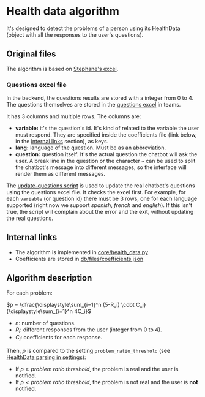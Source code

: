 # Health data algorithm

It's designed to detect the problems of a person using its HealthData (object with all the responses to the user's questions).

## Original files

The algorithm is based on <a href="https://teams.microsoft.com/l/file/E8823988-B6E2-49ED-B60C-5E1403D74485?tenantId=5aab2be8-8083-494d-b86b-11091ccb0289&fileType=xlsx&objectUrl=https%3A%2F%2Fingage437.sharepoint.com%2Fsites%2FExperimentations%2FShared%20Documents%2FAI%20and%20ML%2FChatbots%2FFull%20Power%20app%2FPleine%20puissance%20-%20Arbre%20de%20d%C3%A9cision.xlsx&baseUrl=https%3A%2F%2Fingage437.sharepoint.com%2Fsites%2FExperimentations&serviceName=teams&threadId=19:a615c16473a8459aad220d8ffc82e895@thread.tacv2&groupId=7d12e89d-2bb1-4bfe-ad0c-76e9eff55c94" class="external-link" target="_blank">Stephane's excel</a>.

### Questions excel file

In the backend, the questions results are stored with a integer from 0 to 4. The questions themselves are stored in the <a href="https://teams.microsoft.com/l/file/E70D911C-F682-4668-B7CA-A7A21DBC5FCC?tenantId=5aab2be8-8083-494d-b86b-11091ccb0289&fileType=xlsx&objectUrl=https%3A%2F%2Fingage437.sharepoint.com%2Fsites%2FExperimentations%2FShared%20Documents%2FAI%20and%20ML%2FChatbots%2FFull%20Power%20app%2Fquestions.xlsx&baseUrl=https%3A%2F%2Fingage437.sharepoint.com%2Fsites%2FExperimentations&serviceName=teams&threadId=19:a615c16473a8459aad220d8ffc82e895@thread.tacv2&groupId=7d12e89d-2bb1-4bfe-ad0c-76e9eff55c94" class="external-link" target="_blank">questions excel</a> in teams.

It has 3 columns and multiple rows. The columns are:

- **variable:** it's the question's id. It's kind of related to the variable the user must respond. They are specified inside the coefficients file (link below, in the [internal links](#internal-links) section), as keys.
- **lang:** language of the question. Must be as an abbreviation.
- **question:** question itself. It's the actual question the chatbot will ask the user. A break line in the question or the character `~` can be used to split the chatbot's message into different messages, so the interface will render them as different messages.

The [update-questions script](../scripts/update-questions.md) is used to update the real chatbot's questions using the questions excel file. It checks the excel first. For example, for each `variable` (or question id) there must be 3 rows, one for each language supported (right now we support *spanish*, *french* and *english*). If this isn't true, the script will complain about the error and the exit, without updating the real questions.

## Internal links

- The algorithm is implemented in <a href="https://github.com/BelinguoAG/full-power-backend/blob/master/app/core/health_data.py" class="external-link" target="_blank">core/health_data.py</a>
- Coefficients are stored in <a href="https://github.com/BelinguoAG/full-power-backend/blob/master/app/db/files/coefficients.json" class="external-link" target="_blank">db/files/coefficients.json</a>

## Algorithm description

For each problem:

$p = \dfrac{\displaystyle\sum_{i=1}^n (5-R_i) \cdot C_i}{\displaystyle\sum_{i=1}^n 4C_i}$

- $n$: number of questions.
- $R_i$: different responses from the user (integer from 0 to 4).
- $C_i$: coefficients for each response.

Then, $p$ is compared to the setting `problem_ratio_threshold` (see [HealthData parsing in settings](../settings.md#healthdata-parsing)):

- If $p\geq problem \; ratio\; threshold$, the problem is real and the user is notified.
- If $p< problem \; ratio\; threshold$, the problem is not real and the user is **not** notified.
